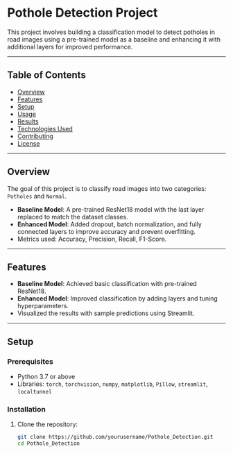 # Pothole Detection Project

This project involves building a classification model to detect potholes in road images using a pre-trained model as a baseline and enhancing it with additional layers for improved performance.

---

## Table of Contents
- [Overview](#overview)
- [Features](#features)
- [Setup](#setup)
- [Usage](#usage)
- [Results](#results)
- [Technologies Used](#technologies-used)
- [Contributing](#contributing)
- [License](#license)

---

## Overview
The goal of this project is to classify road images into two categories: `Potholes` and `Normal`. 
- **Baseline Model**: A pre-trained ResNet18 model with the last layer replaced to match the dataset classes.
- **Enhanced Model**: Added dropout, batch normalization, and fully connected layers to improve accuracy and prevent overfitting.
- Metrics used: Accuracy, Precision, Recall, F1-Score.

---

## Features
- **Baseline Model**: Achieved basic classification with pre-trained ResNet18.
- **Enhanced Model**: Improved classification by adding layers and tuning hyperparameters.
- Visualized the results with sample predictions using Streamlit.

---

## Setup
### Prerequisites
- Python 3.7 or above
- Libraries: `torch`, `torchvision`, `numpy`, `matplotlib`, `Pillow`, `streamlit`, `localtunnel`

### Installation
1. Clone the repository:
   ```bash
   git clone https://github.com/yourusername/Pothole_Detection.git
   cd Pothole_Detection
